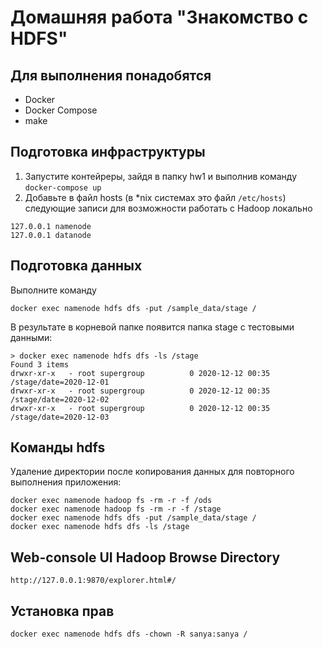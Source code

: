 # Домашняя работа "Знакомство с HDFS"

## Для выполнения понадобятся

* Docker
* Docker Compose
* make

## Подготовка инфраструктуры

1. Запустите контейреры, зайдя в папку hw1 и выполнив команду `docker-compose up`
1. Добавьте в файл hosts (в *nix системах это файл `/etc/hosts`) следующие записи для возможности работать с Hadoop локально

``` text
127.0.0.1 namenode
127.0.0.1 datanode
```

## Подготовка данных

Выполните команду

``` text
docker exec namenode hdfs dfs -put /sample_data/stage /
```

В результате в корневой папке появится папка stage с тестовыми данными:

``` text
> docker exec namenode hdfs dfs -ls /stage
Found 3 items
drwxr-xr-x   - root supergroup          0 2020-12-12 00:35 /stage/date=2020-12-01
drwxr-xr-x   - root supergroup          0 2020-12-12 00:35 /stage/date=2020-12-02
drwxr-xr-x   - root supergroup          0 2020-12-12 00:35 /stage/date=2020-12-03
```

## Команды hdfs
Удаление директории после копирования данных для повторного выполнения приложения:
``` text
docker exec namenode hadoop fs -rm -r -f /ods
docker exec namenode hadoop fs -rm -r -f /stage
docker exec namenode hdfs dfs -put /sample_data/stage /
docker exec namenode hdfs dfs -ls /stage
```

## Web-console UI Hadoop Browse Directory
``` text
http://127.0.0.1:9870/explorer.html#/
```

## Установка прав
``` text
docker exec namenode hdfs dfs -chown -R sanya:sanya /
```
